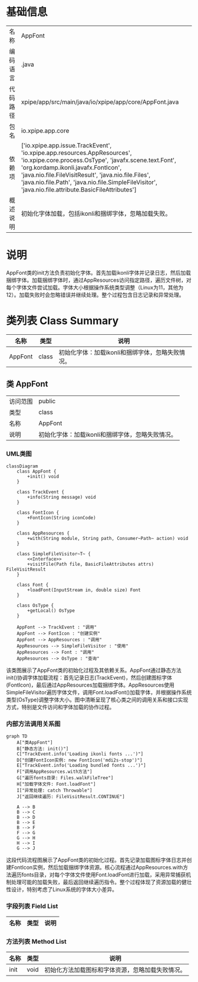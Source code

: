 # 基础信息

|      |      |
|------|------|
| 名称 | AppFont |
| 编码语言 | .java |
| 代码路径 | xpipe/app/src/main/java/io/xpipe/app/core/AppFont.java |
| 包名 | io.xpipe.app.core |
| 依赖项 | ['io.xpipe.app.issue.TrackEvent', 'io.xpipe.app.resources.AppResources', 'io.xpipe.core.process.OsType', 'javafx.scene.text.Font', 'org.kordamp.ikonli.javafx.FontIcon', 'java.nio.file.FileVisitResult', 'java.nio.file.Files', 'java.nio.file.Path', 'java.nio.file.SimpleFileVisitor', 'java.nio.file.attribute.BasicFileAttributes'] |
| 概述说明 | 初始化字体加载，包括ikonli和捆绑字体，忽略加载失败。 |

# 说明

AppFont类的init方法负责初始化字体。首先加载ikonli字体并记录日志，然后加载捆绑字体。加载捆绑字体时，通过AppResources访问指定路径，遍历文件树，对每个字体文件尝试加载。字体大小根据操作系统类型调整（Linux为11，其他为12）。加载失败时会忽略错误并继续处理。整个过程包含日志记录和异常处理。

# 类列表 Class Summary

| 名称   | 类型  | 说明 |
|-------|------|-------------|
| AppFont | class | 初始化字体：加载ikonli和捆绑字体，忽略失败情况。 |



## 类 AppFont

|      |      |
|------|------|
| 访问范围 | public |
| 类型 | class |
| 名称 | AppFont |
| 说明 | 初始化字体：加载ikonli和捆绑字体，忽略失败情况。 |


### UML类图

```mermaid
classDiagram
    class AppFont {
        +init() void
    }

    class TrackEvent {
        +info(String message) void
    }

    class FontIcon {
        +FontIcon(String iconCode)
    }

    class AppResources {
        +with(String module, String path, Consumer~Path~ action) void
    }

    class SimpleFileVisitor~T~ {
        <<Interface>>
        +visitFile(Path file, BasicFileAttributes attrs) FileVisitResult
    }

    class Font {
        +loadFont(InputStream in, double size) Font
    }

    class OsType {
        +getLocal() OsType
    }

    AppFont --> TrackEvent : "调用"
    AppFont --> FontIcon : "创建实例"
    AppFont --> AppResources : "调用"
    AppResources --> SimpleFileVisitor : "使用"
    AppResources --> Font : "调用"
    AppResources --> OsType : "查询"
```

该类图展示了AppFont类的初始化过程及其依赖关系。AppFont通过静态方法init()协调字体加载流程：首先记录日志(TrackEvent)，然后创建图标字体(FontIcon)，最后通过AppResources加载捆绑字体。AppResources使用SimpleFileVisitor遍历字体文件，调用Font.loadFont()加载字体，并根据操作系统类型(OsType)调整字体大小。图中清晰呈现了核心类之间的调用关系和接口实现方式，特别是文件访问和字体加载的协作过程。


### 内部方法调用关系图

```mermaid
graph TD
    A["类AppFont"]
    B["静态方法: init()"]
    C["TrackEvent.info('Loading ikonli fonts ...')"]
    D["创建FontIcon实例: new FontIcon('mdi2s-stop')"]
    E["TrackEvent.info('Loading bundled fonts ...')"]
    F["调用AppResources.with方法"]
    G["遍历fonts目录: Files.walkFileTree"]
    H["加载字体文件: Font.loadFont"]
    I["异常处理: catch Throwable"]
    J["返回继续遍历: FileVisitResult.CONTINUE"]

    A --> B
    B --> C
    B --> D
    B --> E
    B --> F
    F --> G
    G --> H
    H --> I
    G --> J
```

这段代码流程图展示了AppFont类的初始化过程。首先记录加载图标字体日志并创建FontIcon实例，然后加载捆绑字体资源。核心流程通过AppResources.with方法遍历fonts目录，对每个字体文件使用Font.loadFont进行加载，采用异常捕获机制处理可能的加载失败，最后返回继续遍历指令。整个过程体现了资源加载的健壮性设计，特别考虑了Linux系统的字体大小差异。

### 字段列表 Field List

| 名称  | 类型  | 说明 |
|-------|-------|------|

### 方法列表 Method List

| 名称  | 类型  | 说明 |
|-------|-------|------|
| init | void | 初始化方法加载图标和字体资源，忽略加载失败情况。 |




